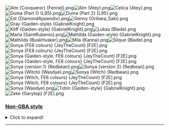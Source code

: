 ![Alm {Conqueror} {Fenriel}.png](https://raw.githubusercontent.com/Klokinator/FE-Repo/main/Portrait%20Repository/FE02,%2015%20Mugs%20(Gaiden,%20Echoes)/Alm%20(Conqueror)%20%7BFenriel%7D.png "Alm {Conqueror} {Fenriel}.png")![Alm {Atey}.png](https://raw.githubusercontent.com/Klokinator/FE-Repo/main/Portrait%20Repository/FE02,%2015%20Mugs%20(Gaiden,%20Echoes)/Alm%20%7BAtey%7D.png "Alm {Atey}.png")![Celica {Atey}.png](https://raw.githubusercontent.com/Klokinator/FE-Repo/main/Portrait%20Repository/FE02,%2015%20Mugs%20(Gaiden,%20Echoes)/Celica%20%7BAtey%7D.png "Celica {Atey}.png")![Duma {Part 1} {L95}.png](https://raw.githubusercontent.com/Klokinator/FE-Repo/main/Portrait%20Repository/FE02,%2015%20Mugs%20(Gaiden,%20Echoes)/Duma%20(Part%201)%20%7BL95%7D.png "Duma {Part 1} {L95}.png")![Duma {Part 2} {L95}.png](https://raw.githubusercontent.com/Klokinator/FE-Repo/main/Portrait%20Repository/FE02,%2015%20Mugs%20(Gaiden,%20Echoes)/Duma%20(Part%202)%20%7BL95%7D.png "Duma {Part 2} {L95}.png")![Est {DiamondAppendix}.png](https://raw.githubusercontent.com/Klokinator/FE-Repo/main/Portrait%20Repository/FE02,%2015%20Mugs%20(Gaiden,%20Echoes)/Est%20%7BDiamondAppendix%7D.png "Est {DiamondAppendix}.png")![Genny {Orihara_Saki}.png](https://raw.githubusercontent.com/Klokinator/FE-Repo/main/Portrait%20Repository/FE02,%2015%20Mugs%20(Gaiden,%20Echoes)/Genny%20%7BOrihara_Saki%7D.png "Genny {Orihara_Saki}.png")![Gray {Gaiden-style} {GabrielKnight}.png](https://raw.githubusercontent.com/Klokinator/FE-Repo/main/Portrait%20Repository/FE02,%2015%20Mugs%20(Gaiden,%20Echoes)/Gray%20(Gaiden-style)%20%7BGabrielKnight%7D.png "Gray {Gaiden-style} {GabrielKnight}.png")![Kliff {Gaiden-style} {GabrielKnight}.png](https://raw.githubusercontent.com/Klokinator/FE-Repo/main/Portrait%20Repository/FE02,%2015%20Mugs%20(Gaiden,%20Echoes)/Kliff%20(Gaiden-style)%20%7BGabrielKnight%7D.png "Kliff {Gaiden-style} {GabrielKnight}.png")![Lukas {Blade}.png](https://raw.githubusercontent.com/Klokinator/FE-Repo/main/Portrait%20Repository/FE02,%2015%20Mugs%20(Gaiden,%20Echoes)/Lukas%20%7BBlade%7D.png "Lukas {Blade}.png")![Marla {SaintRubenio}.png](https://raw.githubusercontent.com/Klokinator/FE-Repo/main/Portrait%20Repository/FE02,%2015%20Mugs%20(Gaiden,%20Echoes)/Marla%20%7BSaintRubenio%7D.png "Marla {SaintRubenio}.png")![Mathilda {Gaiden-style} {GabrielKnight}.png](https://raw.githubusercontent.com/Klokinator/FE-Repo/main/Portrait%20Repository/FE02,%2015%20Mugs%20(Gaiden,%20Echoes)/Mathilda%20(Gaiden-style)%20%7BGabrielKnight%7D.png "Mathilda {Gaiden-style} {GabrielKnight}.png")![Mathilda {BuskHusker}.png](https://raw.githubusercontent.com/Klokinator/FE-Repo/main/Portrait%20Repository/FE02,%2015%20Mugs%20(Gaiden,%20Echoes)/Mathilda%20%7BBuskHusker%7D.png "Mathilda {BuskHusker}.png")![Mila {Kanna}.png](https://raw.githubusercontent.com/Klokinator/FE-Repo/main/Portrait%20Repository/FE02,%2015%20Mugs%20(Gaiden,%20Echoes)/Mila%20%7BKanna%7D.png "Mila {Kanna}.png")![Silque {Blade}.png](https://raw.githubusercontent.com/Klokinator/FE-Repo/main/Portrait%20Repository/FE02,%2015%20Mugs%20(Gaiden,%20Echoes)/Silque%20%7BBlade%7D.png "Silque {Blade}.png")![Sonya {FE6 colours} {JeyTheCount} [F2E].png](https://raw.githubusercontent.com/Klokinator/FE-Repo/main/Portrait%20Repository/FE02,%2015%20Mugs%20(Gaiden,%20Echoes)/Sonya%20(FE6%20colours)%20%7BJeyTheCount%7D%20%5BF2E%5D.png "Sonya {FE6 colours} {JeyTheCount} [F2E].png")![Sonya {FE8 colours} {JeyTheCount} [F2E].png](https://raw.githubusercontent.com/Klokinator/FE-Repo/main/Portrait%20Repository/FE02,%2015%20Mugs%20(Gaiden,%20Echoes)/Sonya%20(FE8%20colours)%20%7BJeyTheCount%7D%20%5BF2E%5D.png "Sonya {FE8 colours} {JeyTheCount} [F2E].png")![Sonya {Gaiden-style, FE6 colours} {JeyTheCount} [F2E].png](https://raw.githubusercontent.com/Klokinator/FE-Repo/main/Portrait%20Repository/FE02,%2015%20Mugs%20(Gaiden,%20Echoes)/Sonya%20(Gaiden-style,%20FE6%20colours)%20%7BJeyTheCount%7D%20%5BF2E%5D.png "Sonya {Gaiden-style, FE6 colours} {JeyTheCount} [F2E].png")![Sonya {Gaiden-style, FE8 colours} {JeyTheCount} [F2E].png](https://raw.githubusercontent.com/Klokinator/FE-Repo/main/Portrait%20Repository/FE02,%2015%20Mugs%20(Gaiden,%20Echoes)/Sonya%20(Gaiden-style,%20FE8%20colours)%20%7BJeyTheCount%7D%20%5BF2E%5D.png "Sonya {Gaiden-style, FE8 colours} {JeyTheCount} [F2E].png")![Sonya {version 1} {Redbean}.png](https://raw.githubusercontent.com/Klokinator/FE-Repo/main/Portrait%20Repository/FE02,%2015%20Mugs%20(Gaiden,%20Echoes)/Sonya%20(version%201)%20%7BRedbean%7D.png "Sonya {version 1} {Redbean}.png")![Sonya {version 2} {Redbean}.png](https://raw.githubusercontent.com/Klokinator/FE-Repo/main/Portrait%20Repository/FE02,%2015%20Mugs%20(Gaiden,%20Echoes)/Sonya%20(version%202)%20%7BRedbean%7D.png "Sonya {version 2} {Redbean}.png")![Sonya {Witch}  {Wasdye}.png](https://raw.githubusercontent.com/Klokinator/FE-Repo/main/Portrait%20Repository/FE02,%2015%20Mugs%20(Gaiden,%20Echoes)/Sonya%20(Witch)%20%20%7BWasdye%7D.png "Sonya {Witch}  {Wasdye}.png")![Sonya {Witch} {Redbean}.png](https://raw.githubusercontent.com/Klokinator/FE-Repo/main/Portrait%20Repository/FE02,%2015%20Mugs%20(Gaiden,%20Echoes)/Sonya%20(Witch)%20%7BRedbean%7D.png "Sonya {Witch} {Redbean}.png")![Sonya {Witch, FE6 colours} {JeyTheCount} [F2E].png](https://raw.githubusercontent.com/Klokinator/FE-Repo/main/Portrait%20Repository/FE02,%2015%20Mugs%20(Gaiden,%20Echoes)/Sonya%20(Witch,%20FE6%20colours)%20%7BJeyTheCount%7D%20%5BF2E%5D.png "Sonya {Witch, FE6 colours} {JeyTheCount} [F2E].png")![Sonya {Witch, FE8 colours}  {JeyTheCount} [F2E].png](https://raw.githubusercontent.com/Klokinator/FE-Repo/main/Portrait%20Repository/FE02,%2015%20Mugs%20(Gaiden,%20Echoes)/Sonya%20(Witch,%20FE8%20colours)%20%20%7BJeyTheCount%7D%20%5BF2E%5D.png "Sonya {Witch, FE8 colours}  {JeyTheCount} [F2E].png")![Sonya {Wasdye}.png](https://raw.githubusercontent.com/Klokinator/FE-Repo/main/Portrait%20Repository/FE02,%2015%20Mugs%20(Gaiden,%20Echoes)/Sonya%20%7BWasdye%7D.png "Sonya {Wasdye}.png")![Tobin {Gaiden-style} {GabrielKnight}.png](https://raw.githubusercontent.com/Klokinator/FE-Repo/main/Portrait%20Repository/FE02,%2015%20Mugs%20(Gaiden,%20Echoes)/Tobin%20(Gaiden-style)%20%7BGabrielKnight%7D.png "Tobin {Gaiden-style} {GabrielKnight}.png")![Zeke {Garytop} [F2E].png](https://raw.githubusercontent.com/Klokinator/FE-Repo/main/Portrait%20Repository/FE02,%2015%20Mugs%20(Gaiden,%20Echoes)/Zeke%20%7BGarytop%7D%20%5BF2E%5D.png "Zeke {Garytop} [F2E].png")

### [Non-GBA style](Non-GBA%20style)

<details><summary>Click to expand!</summary>

![Gray  {Jeorge_Reds}.png](https://raw.githubusercontent.com/Klokinator/FE-Repo/main/Portrait%20Repository/FE02,%2015%20Mugs%20(Gaiden,%20Echoes)/Non-GBA%20style/Gray%20%20%7BJeorge_Reds%7D.png "Gray  {Jeorge_Reds}.png")



----



</details>



----

